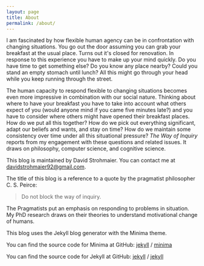 ```yaml
---
layout: page
title: About
permalink: /about/
---
```


I am fascinated by how flexible human agency can be in confrontation with changing situations. You go out the door assuming you can grab your breakfast at the usual place. Turns out it's closed for renovation. In response to this experience you have to make up your mind quickly. Do you have time to get something else? Do you know any place nearby? Could you stand an empty stomach until lunch? All this might go through your head while you keep running through the street.

The human capacity to respond flexible to changing situations becomes even more impressive in combination with our social nature. Thinking about where to have your breakfast you have to take into account what others expect of you (would anyone mind if you came five minutes late?) and you have to consider where others might have opened their breakfast places. How do we put all this together? How do we pick out everything significant, adapt our beliefs and wants, and stay on time? How do we maintain some consistency over time under all this situational pressure? *The Way of Inquiry* reports from my engagement with these questions and related issues. It draws on philosophy, computer science, and cognitive science.

This blog is maintained by David Strohmaier. You can contact me at davidstrohmaier92@gmail.com.

The title of this blog is a reference to a quote by the pragmatist philosopher C. S. Peirce:
> Do not block the way of inquiry.

The Pragmatists put an emphasis on responding to problems in situation. My PhD research draws on their theories to understand motivational change of humans.

This blog uses the Jekyll blog generator with the Minima theme.

You can find the source code for Minima at GitHub:
[jekyll][jekyll-organization] /
[minima](https://github.com/jekyll/minima)

You can find the source code for Jekyll at GitHub:
[jekyll][jekyll-organization] /
[jekyll](https://github.com/jekyll/jekyll)


[jekyll-organization]: https://github.com/jekyll

